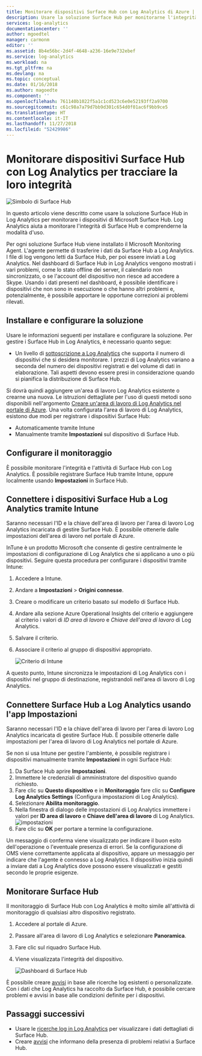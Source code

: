 ```yaml
---
title: Monitorare dispositivi Surface Hub con Log Analytics di Azure | Documentazione Microsoft
description: Usare la soluzione Surface Hub per monitorarne l'integrità e comprenderne la modalità d'uso.
services: log-analytics
documentationcenter: ''
author: mgoedtel
manager: carmonm
editor: ''
ms.assetid: 8b4e56bc-2d4f-4648-a236-16e9e732ebef
ms.service: log-analytics
ms.workload: na
ms.tgt_pltfrm: na
ms.devlang: na
ms.topic: conceptual
ms.date: 01/16/2018
ms.author: magoedte
ms.component: ''
ms.openlocfilehash: 761140b1022f5a1c1cd523c6e0e52193ff2a9700
ms.sourcegitcommit: c61c98a7a79d7bb9d301c654d0f01ac6f9bb9ce5
ms.translationtype: HT
ms.contentlocale: it-IT
ms.lasthandoff: 11/27/2018
ms.locfileid: "52429986"
---
```

# <a name="monitor-surface-hubs-with-log-analytics-to-track-their-health"></a>Monitorare dispositivi Surface Hub con Log Analytics per tracciare la loro integrità

![Simbolo di Surface Hub](./media/surface-hubs/surface-hub-symbol.png)

In questo articolo viene descritto come usare la soluzione Surface Hub in Log Analytics per monitorare i dispositivi di Microsoft Surface Hub. Log Analytics aiuta a monitorare l'integrità di Surface Hub e comprenderne la modalità d'uso.

Per ogni soluzione Surface Hub viene installato il Microsoft Monitoring Agent. L'agente permette di trasferire i dati da Surface Hub a Log Analytics. I file di log vengono letti da Surface Hub, per poi essere inviati a Log Analytics. Nel dashboard di Surface Hub in Log Analytics vengono mostrati i vari problemi, come lo stato offline dei server, il calendario non sincronizzato, o se l'account del dispositivo non riesce ad accedere a Skype. Usando i dati presenti nel dashboard, è possibile identificare i dispositivi che non sono in esecuzione o che hanno altri problemi e, potenzialmente, è possibile apportare le opportune correzioni ai problemi rilevati.

## <a name="install-and-configure-the-solution"></a>Installare e configurare la soluzione
Usare le informazioni seguenti per installare e configurare la soluzione. Per gestire i Surface Hub in Log Analytics, è necessario quanto segue:

* Un livello di [sottoscrizione a Log Analytics](https://azure.microsoft.com/pricing/details/log-analytics/) che supporta il numero di dispositivi che si desidera monitorare. I prezzi di Log Analytics variano a seconda del numero dei dispositivi registrati e del volume di dati in elaborazione. Tali aspetti devono essere presi in considerazione quando si pianifica la distribuzione di Surface Hub.

Si dovrà quindi aggiungere un'area di lavoro Log Analytics esistente o crearne una nuova. Le istruzioni dettagliate per l'uso di questi metodi sono disponibili nell'argomento [Creare un'area di lavoro di Log Analytics nel portale di Azure](../../log-analytics/log-analytics-quick-create-workspace.md). Una volta configurata l'area di lavoro di Log Analytics, esistono due modi per registrare i dispositivi Surface Hub:

* Automaticamente tramite Intune
* Manualmente tramite **Impostazioni** sul dispositivo di Surface Hub.

## <a name="set-up-monitoring"></a>Configurare il monitoraggio
È possibile monitorare l'integrità e l'attività di Surface Hub con Log Analytics. È possibile registrare Surface Hub tramite Intune, oppure localmente usando **Impostazioni** in Surface Hub.

## <a name="connect-surface-hubs-to-log-analytics-through-intune"></a>Connettere i dispositivi Surface Hub a Log Analytics tramite Intune
Saranno necessari l'ID e la chiave dell'area di lavoro per l'area di lavoro Log Analytics incaricata di gestire Surface Hub. È possibile ottenerle dalle impostazioni dell'area di lavoro nel portale di Azure.

InTune è un prodotto Microsoft che consente di gestire centralmente le impostazioni di configurazione di Log Analytics che si applicano a uno o più dispositivi. Seguire questa procedura per configurare i dispositivi tramite Intune:

1. Accedere a Intune.
2. Andare a **Impostazioni** > **Origini connesse**.
3. Creare o modificare un criterio basato sul modello di Surface Hub.
4. Andare alla sezione Azure Operational Insights del criterio e aggiungere al criterio i valori di *ID area di lavoro* e *Chiave dell'area di lavoro* di Log Analytics.
5. Salvare il criterio.
6. Associare il criterio al gruppo di dispositivi appropriato.

   ![Criterio di Intune](./media/surface-hubs/intune.png)

A questo punto, Intune sincronizza le impostazioni di Log Analytics con i dispositivi nel gruppo di destinazione, registrandoli nell'area di lavoro di Log Analytics.

## <a name="connect-surface-hubs-to-log-analytics-using-the-settings-app"></a>Connettere Surface Hub a Log Analytics usando l'app Impostazioni
Saranno necessari l'ID e la chiave dell'area di lavoro per l'area di lavoro Log Analytics incaricata di gestire Surface Hub. È possibile ottenerle dalle impostazioni per l'area di lavoro di Log Analytics nel portale di Azure.

Se non si usa Intune per gestire l'ambiente, è possibile registrare i dispositivi manualmente tramite **Impostazioni** in ogni Surface Hub:

1. Da Surface Hub aprire **Impostazioni**.
2. Immettere le credenziali di amministratore del dispositivo quando richiesto.
3. Fare clic su **Questo dispositivo** e in **Monitoraggio** fare clic su **Configure Log Analytics Settings** (Configura impostazioni di Log Analytics).
4. Selezionare **Abilita monitoraggio**.
5. Nella finestra di dialogo delle impostazioni di Log Analytics immettere i valori per **ID area di lavoro** e **Chiave dell'area di lavoro** di Log Analytics.  
   ![impostazioni](./media/surface-hubs/settings.png)
6. Fare clic su **OK** per portare a termine la configurazione.

Un messaggio di conferma viene visualizzato per indicare il buon esito dell'operazione o l'eventuale presenza di errori. Se la configurazione di OMS viene correttamente applicata al dispositivo, appare un messaggio per indicare che l'agente è connesso a Log Analytics. Il dispositivo inizia quindi a inviare dati a Log Analytics dove possono essere visualizzati e gestiti secondo le proprie esigenze.

## <a name="monitor-surface-hubs"></a>Monitorare Surface Hub
Il monitoraggio di Surface Hub con Log Analytics è molto simile all'attività di monitoraggio di qualsiasi altro dispositivo registrato.

1. Accedere al portale di Azure.
2. Passare all'area di lavoro di Log Analytics e selezionare **Panoramica**.
2. Fare clic sul riquadro Surface Hub.
3. Viene visualizzata l'integrità del dispositivo.

   ![Dashboard di Surface Hub](./media/surface-hubs/surface-hub-dashboard.png)

È possibile creare [avvisi](../../monitoring-and-diagnostics/monitoring-overview-alerts.md) in base alle ricerche log esistenti o personalizzate. Con i dati che Log Analytics ha raccolto da Surface Hub, è possibile cercare problemi e avvisi in base alle condizioni definite per i dispositivi.

## <a name="next-steps"></a>Passaggi successivi
* Usare le [ricerche log in Log Analytics](../../log-analytics/log-analytics-queries.md) per visualizzare i dati dettagliati di Surface Hub.
* Creare [avvisi](../../monitoring-and-diagnostics/monitoring-overview-alerts.md) che informano della presenza di problemi relativi a Surface Hub.
